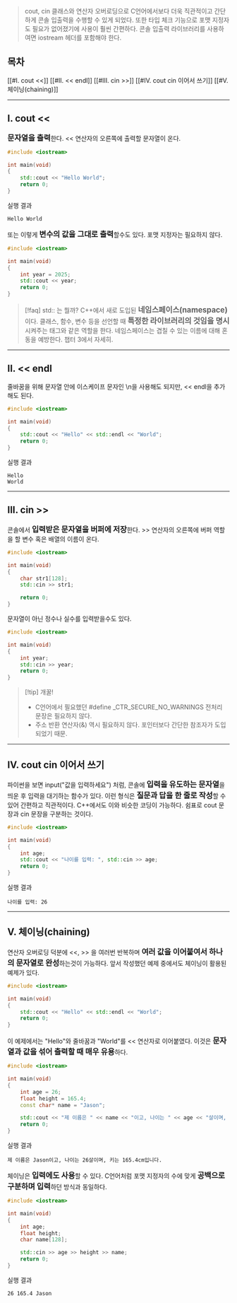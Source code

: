 
>cout, cin 클래스와 연산자 오버로딩으로 C언어에서보다 더욱 직관적이고 간단하게 콘솔 입출력을 수행할 수 있게 되었다. 또한 타입 체크 기능으로 포맷 지정자도 필요가 없어졌기에 사용이 훨씬 간편하다.
>콘솔 입출력 라이브러리를 사용하여면 iostream 헤더를 포함해야 한다.

## 목차

[[#I. cout <<]]
[[#II. << endl]]
[[#III. cin >>]]
[[#IV. cout cin 이어서 쓰기]]
[[#V. 체이닝(chaining)]]

---

## I. cout << 

<span style="font-size:17px; font-weight:bold;">문자열을 출력</span>한다. << 연산자의 오른쪽에 출력할 문자열이 온다.
```cpp
#include <iostream>

int main(void)
{
	std::cout << "Hello World";
	return 0;
}
```
실행 결과
```
Hello World
```

또는 이렇게 <span style="font-size:17px; font-weight:bold;">변수의 값을 그대로 출력</span>할수도 있다. 포맷 지정자는 필요하지 않다.
```cpp
#include <iostream>

int main(void)
{
	int year = 2025;
	std::cout << year;
	return 0;
}
```

>[!faq] std:: 는 뭘까?
>C++에서 새로 도입된 <span style="font-size:17px; font-weight:bold;">네임스페이스(namespace)</span>이다. 클래스, 함수, 변수 등을 선언할 때 <span style="font-size:17px; font-weight:bold;">특정한 라이브러리의 것임을 명시</span>시켜주는 태그와 같은 역할을 한다.
>네임스페이스는 겹칠 수 있는 이름에 대해 혼동을 예방한다. 챕터 3에서 자세히.

---

## II. << endl
줄바꿈을 위해 문자열 안에 이스케이프 문자인 \n을 사용해도 되지만, << endl을 추가해도 된다.
```cpp
#include <iostream>

int main(void)
{
	std::cout << "Hello" << std::endl << "World";
	return 0;
}
```
실행 결과
```
Hello
World
```

---

## III. cin >>

콘솔에서 <span style="font-size:17px; font-weight:bold;">입력받은 문자열을 버퍼에 저장</span>한다. >> 연산자의 오른쪽에 버퍼 역할을 할 변수 혹은 배열의 이름이 온다.
```cpp
#include <iostream>

int main(void)
{
	char str1[128];
	std::cin >> str1;

	return 0;
}
```

문자열이 아닌 정수나 실수를 입력받을수도 있다.
```cpp
#include <iostream>

int main(void)
{
	int year;
	std::cin >> year;
	return 0;
}
```

>[!tip] 개꿀!
> - C언어에서 필요했던 \#define \_CTR_SECURE_NO_WARNINGS 전처리 문장은 필요하지 않다.
> - 주소 반환 연산자(&) 역시 필요하지 않다. 포인터보다 간단한 참조자가 도입되었기 때문.

---

## IV. cout cin 이어서 쓰기
파이썬을 보면 input("값을 입력하세요") 처럼, 콘솔에 <span style="font-size:17px; font-weight:bold;">입력을 유도하는 문자열</span>을 띄운 후 입력을 대기하는 함수가 있다. 이런 형식은 <span style="font-size:17px; font-weight:bold;">질문과 답을 한 줄로 작성</span>할 수 있어 간편하고 직관적이다.
C++에서도 이와 비슷한 코딩이 가능하다. 쉼표로 cout 문장과  cin 문장을 구분하는 것이다.
```cpp
#include <iostream>

int main(void)
{
	int age;
	std::cout << "나이를 입력: ", std::cin >> age;
	return 0;
}
```
실행 결과
```
나이를 입력: 26
```

---

## V. 체이닝(chaining)
연산자 오버로딩 덕분에 <<, >> 을 여러번 반복하며 <span style="font-size:17px; font-weight:bold;">여러 값을 이어붙여서 하나의 문자열로 완성</span>하는것이 가능하다. 앞서 작성했던 예제 중에서도 체이닝이 활용된 예제가 있다.
```cpp
#include <iostream>

int main(void)
{
	std::cout << "Hello" << std::endl << "World";
	return 0;
}
```
이 예제에서는 "Hello"와 줄바꿈과 "World"를 << 연산자로 이어붙였다. 이것은 <span style="font-size:17px; font-weight:bold;">문자열과 값을 섞어 출력할 때 매우 유용</span>하다.
```cpp
#include <iostream>

int main(void)
{
	int age = 26;
	float height = 165.4;
	const char* name = "Jason";

	std::cout << "제 이름은 " << name << "이고, 나이는 " << age << "살이며, 키는 " << height << "cm입니다." << std::endl;
	return 0;
}
```

실행 결과
```
제 이름은 Jason이고, 나이는 26살이며, 키는 165.4cm입니다.
```

체이닝은 <span style="font-size:17px; font-weight:bold;">입력에도 사용</span>할 수 있다. C언어처럼 포맷 지정자의 수에 맞게 <span style="font-size:17px; font-weight:bold;">공백으로 구분하며 입력</span>하던 방식과 동일하다.
```cpp
#include <iostream>

int main(void)
{
	int age;
	float height;
	char name[128];

	std::cin >> age >> height >> name;
	return 0;
}
```
실행 결과
```
26 165.4 Jason
```

